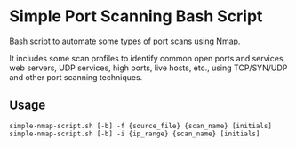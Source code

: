 Simple Port Scanning Bash Script
================================

Bash script to automate some types of port scans using Nmap. 

It includes some scan profiles to identify common open ports and services, web servers, UDP services, high ports, live hosts, etc., using TCP/SYN/UDP and other port scanning techniques.

## Usage

    simple-nmap-script.sh [-b] -f {source_file} {scan_name} [initials]
    simple-nmap-script.sh [-b] -i {ip_range} {scan_name} [initials]
